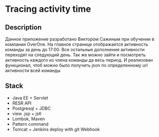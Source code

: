 # Tracing activity time
## Description
Данное приложение разработано Виктором Сажиным при обучении в компании OverOne.
На главное странице отображается активность команды за день до 17:00. Все остальные дополнения активности переходят на следующий день.
Так же можно зайти и посмотреть активность каждого из члена команды да весь период.
И реализован функционал, чтоб можно было получить json по определенному url активности всей команды
## Stack 
* Java EE + Servlet
* RESR API
* Postgresql + JDBC
* view .jsp + jstl
* Lombok, Maven
* Pattern command
* Tomcat + Jenkins deploy with git Webhook

